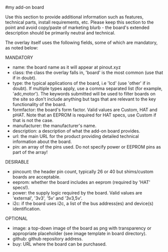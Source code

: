 <!--
---
name: My Add-on Board
class: board
type: other
formfactor: Custom
manufacturer: Company
description: An add-on board for the Raspberry Pi
url: https://my-addon-board.com
github: https://github.com/my-addon-board-repo.com
buy: http://buy-my-addon-board.com
image: 'image.png'
pincount: 40
eeprom: no
power: 3v3,5v
pin:
  '3':
    mode: i2c
  '5':
    mode: i2c
  '7':
    name: Enable
    mode: output
    active: high
i2c:
  '0x00':
    name: device display name
    device: chip name
-->
#my add-on board

Use this section to provide additional information such as features, technical parts, install requirements, etc. Please keep this section to the point and avoid copy/paste of marketing blurb - the board's extended description should be primarily neutral and technical.

The overlay itself uses the following fields, some of which are mandatory, as noted below:

MANDATORY  
* name: the board name as it will appear at pinout.xyz  
* class: the class the overlay falls in, 'board' is the most common (use that if in doubt).  
* type: the typical applications of the board, i.e 'lcd' (use 'other' if in doubt). If multiple types apply, use a comma separated list (for example, 'adc,motor'). The keywords submitted will be used to filter boards on the site so don't include anything but tags that are relevant to the key functionality of the board.
* formfactor: the board's form factor. Valid values are Custom, HAT and pHAT. Note that an EEPROM is required for HAT specs, use Custom if that is not the case.
* manufacturer: the manufacturer's name.  
* description: a description of what the add-on board provides.  
* url: the main URL for the product providing detailed technical information about the board.  
* pin: an array of the pins used. Do not specify power or EEPROM pins as part of the array!  

DESIRABLE  
* pincount: the header pin count, typically 26 or 40 but shims/custom boards are acceptable.  
* eeprom: whether the board includes an eeprom (required by 'HAT' specs!).  
* power: the supply logic required by the board. Valid values are 'external', '3v3', '5v' and '3v3,5v'.  
* i2c: if the board uses i2c, a list of the bus address(es) and device(s) identification.  

OPTIONAL  
* image: a top-down image of the board as png with transparency or appropriate placeholder (see image template in board directory).  
* github: github repository address.  
* buy: URL where the board can be purchased.  
